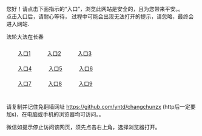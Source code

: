 您好！请点击下面指示的“入口”，浏览此网站是安全的，且为您带来平安。。 <br/>
点击入口后，请耐心等待， 过程中可能会出现无法打开的提示，请忽略，最终会进入网站. </br>

法轮大法在长春<br/>
<div style="padding:10px"><a style="margin:20px" target="_blank" href="https://d2f5jauyymyq0v.cloudfront.net/2Qpsp?qhkypmf" id="ccLink1" rel="nofollow">入口1</a> <a target="_blank" style="margin:20px" href="https://d2sej09jqlunj1.cloudfront.net/2Qpsp?lfzsarag" id="ccLink2" rel="nofollow">入口2</a> <a style="margin:20px" target="_blank" href="https://d2x3r5t6hk0a47.cloudfront.net/2Qpsp?xkxndkvr" id="ccLink3" rel="nofollow">入口3</a></div>

<div style="padding:10px" ><a style="margin:20px" target="_blank" href="https://d2f5jauyymyq0v.cloudfront.net/2Qpsp?qhkypmf" id="ccLink4" rel="nofollow">入口4</a> <a style="margin:20px" href="https://d2sej09jqlunj1.cloudfront.net/2Qpsp?lfzsarag" target="_blank" id="ccLink5" rel="nofollow">入口5</a> <a style="margin:20px" href="https://d2x3r5t6hk0a47.cloudfront.net/2Qpsp?xkxndkvr" target="_blank" id="ccLink6" rel="nofollow">入口6</a></div>

<div style="padding:10px"><a style="margin:20px" target="_blank" href="https://d2f5jauyymyq0v.cloudfront.net/2Qpsp?qhkypmf" id="ccLink7" rel="nofollow">入口7</a> <a style="margin:20px" href="https://d2sej09jqlunj1.cloudfront.net/2Qpsp?lfzsarag" target="_blank" id="ccLink8" rel="nofollow">入口8</a> <a style="margin:20px" target="_blank" href="https://d2x3r5t6hk0a47.cloudfront.net/2Qpsp?xkxndkvr" id="ccLink9" rel="nofollow">入口9</a></div>

<br/>



请复制并记住免翻墙网址 https://github.com/yntd/changchunzx (http后一定要加s)，在电脑或手机的浏览器均可访问。。<br/>

微信如提示停止访问该网页，须先点击右上角，选择浏览器打开。
